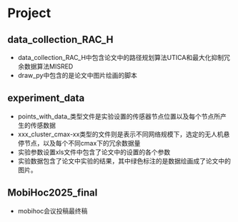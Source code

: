 # Project
## data_collection_RAC_H
- data_collection_RAC_H中包含论文中的路径规划算法UTICA和最大化抑制冗余数据算法MISRED
 - draw_py中包含的是论文中图片绘画的脚本
## experiment_data
- points_with_data_类型文件是实验设置的传感器节点位置以及每个节点所产生的传感数据
- xxx_cluster_cmax-xx类型的文件则是表示不同网络规模下，选定的无人机悬停节点，以及每个不同cmax下的冗余数据量
- 实验参数设置xls文件中包含了论文中的设置的各个参数
- 实验数据包含了论文中实验的结果，其中绿色标注的是数据绘画成了论文中的图片。
## MobiHoc2025_final
- mobihoc会议投稿最终稿